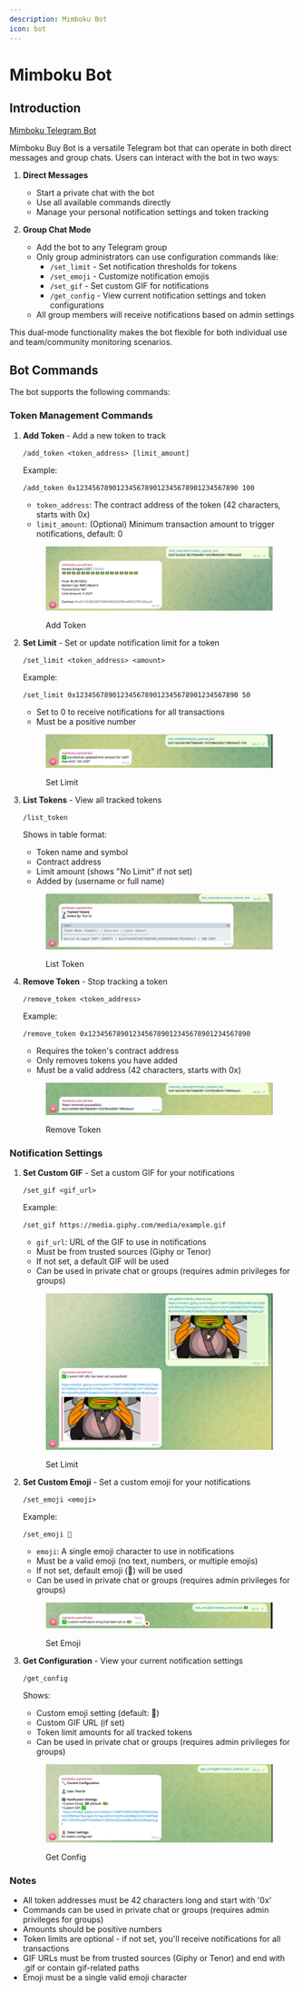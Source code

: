 ```yaml
---
description: Mimboku Bot
icon: bot
---
```


# Mimboku Bot

## Introduction

[Mimboku Telegram Bot](https://t.me/MimbokuBot)

Mimboku Buy Bot is a versatile Telegram bot that can operate in both direct messages and group chats. Users can interact with the bot in two ways:

1. **Direct Messages**

   - Start a private chat with the bot
   - Use all available commands directly
   - Manage your personal notification settings and token tracking

2. **Group Chat Mode**
   - Add the bot to any Telegram group
   - Only group administrators can use configuration commands like:
     - `/set_limit` - Set notification thresholds for tokens
     - `/set_emoji` - Customize notification emojis
     - `/set_gif` - Set custom GIF for notifications
     - `/get_config` - View current notification settings and token configurations
   - All group members will receive notifications based on admin settings

This dual-mode functionality makes the bot flexible for both individual use and team/community monitoring scenarios.

## Bot Commands

The bot supports the following commands:

### Token Management Commands

1. **Add Token** - Add a new token to track

   ```
   /add_token <token_address> [limit_amount]
   ```

   Example:

   ```
   /add_token 0x1234567890123456789012345678901234567890 100
   ```

   - `token_address`: The contract address of the token (42 characters, starts with 0x)
   - `limit_amount`: (Optional) Minimum transaction amount to trigger notifications, default: 0

   <figure><img src="../../.gitbook/assets/mimboku-bot/add_token.png" alt=""><figcaption><p>Add Token</p></figcaption></figure>

2. **Set Limit** - Set or update notification limit for a token

   ```
   /set_limit <token_address> <amount>
   ```

   Example:

   ```
   /set_limit 0x1234567890123456789012345678901234567890 50
   ```

   - Set to 0 to receive notifications for all transactions
   - Must be a positive number

    <figure><img src="../../.gitbook/assets/mimboku-bot/set_limit.png" alt=""><figcaption><p>Set Limit</p></figcaption></figure>

3. **List Tokens** - View all tracked tokens

   ```
   /list_token
   ```

   Shows in table format:

   - Token name and symbol
   - Contract address
   - Limit amount (shows "No Limit" if not set)
   - Added by (username or full name)

    <figure><img src="../../.gitbook/assets/mimboku-bot/list_token.png" alt=""><figcaption><p>List Token</p></figcaption></figure>

4. **Remove Token** - Stop tracking a token
   ```
   /remove_token <token_address>
   ```
   Example:
   ```
   /remove_token 0x1234567890123456789012345678901234567890
   ```
   - Requires the token's contract address
   - Only removes tokens you have added
   - Must be a valid address (42 characters, starts with 0x)
   <figure><img src="../../.gitbook/assets/mimboku-bot/remove_token.png" alt=""><figcaption><p>Remove Token</p></figcaption></figure>

### Notification Settings

1. **Set Custom GIF** - Set a custom GIF for your notifications

   ```
   /set_gif <gif_url>
   ```

   Example:

   ```
   /set_gif https://media.giphy.com/media/example.gif
   ```

   - `gif_url`: URL of the GIF to use in notifications
   - Must be from trusted sources (Giphy or Tenor)
   - If not set, a default GIF will be used
   - Can be used in private chat or groups (requires admin privileges for groups)

    <figure><img src="../../.gitbook/assets/mimboku-bot/set_gif.png" alt=""><figcaption><p>Set Limit</p></figcaption></figure>

2. **Set Custom Emoji** - Set a custom emoji for your notifications

   ```
   /set_emoji <emoji>
   ```

   Example:

   ```
   /set_emoji 🚀
   ```

   - `emoji`: A single emoji character to use in notifications
   - Must be a valid emoji (no text, numbers, or multiple emojis)
   - If not set, default emoji (🐸) will be used
   - Can be used in private chat or groups (requires admin privileges for groups)

    <figure><img src="../../.gitbook/assets/mimboku-bot/set_emoji.png" alt=""><figcaption><p>Set Emoji</p></figcaption></figure>

3. **Get Configuration** - View your current notification settings

   ```
   /get_config
   ```

   Shows:

   - Custom emoji setting (default: 🐸)
   - Custom GIF URL (if set)
   - Token limit amounts for all tracked tokens
   - Can be used in private chat or groups (requires admin privileges for groups)

    <figure><img src="../../.gitbook/assets/mimboku-bot/get_config.png" alt=""><figcaption><p>Get Config</p></figcaption></figure>

### Notes

- All token addresses must be 42 characters long and start with '0x'
- Commands can be used in private chat or groups (requires admin privileges for groups)
- Amounts should be positive numbers
- Token limits are optional - if not set, you'll receive notifications for all transactions
- GIF URLs must be from trusted sources (Giphy or Tenor) and end with .gif or contain gif-related paths
- Emoji must be a single valid emoji character
